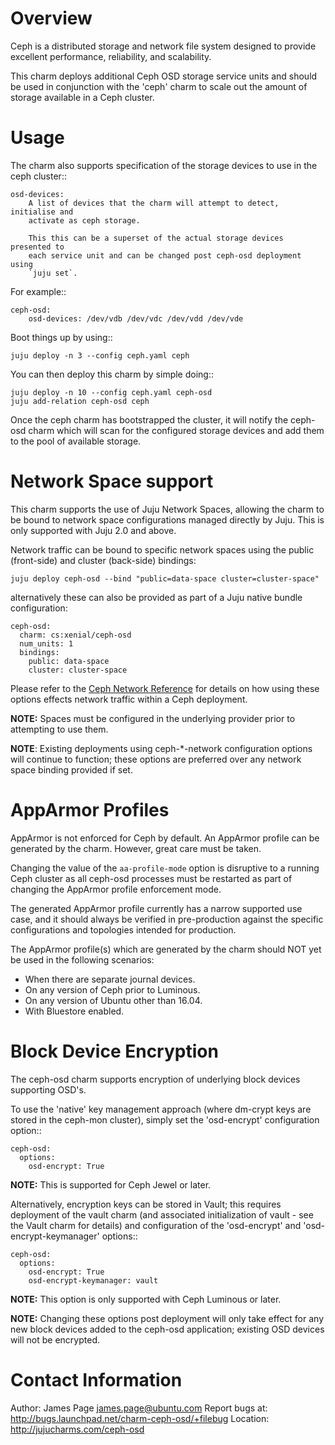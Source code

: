 Overview
========

Ceph is a distributed storage and network file system designed to provide
excellent performance, reliability, and scalability.

This charm deploys additional Ceph OSD storage service units and should be
used in conjunction with the 'ceph' charm to scale out the amount of storage
available in a Ceph cluster.

Usage
=====

The charm also supports specification of the storage devices to use in the ceph
cluster::

    osd-devices:
        A list of devices that the charm will attempt to detect, initialise and
        activate as ceph storage.

        This this can be a superset of the actual storage devices presented to
        each service unit and can be changed post ceph-osd deployment using
        `juju set`.

For example::

    ceph-osd:
        osd-devices: /dev/vdb /dev/vdc /dev/vdd /dev/vde

Boot things up by using::

    juju deploy -n 3 --config ceph.yaml ceph

You can then deploy this charm by simple doing::

    juju deploy -n 10 --config ceph.yaml ceph-osd
    juju add-relation ceph-osd ceph

Once the ceph charm has bootstrapped the cluster, it will notify the ceph-osd
charm which will scan for the configured storage devices and add them to the
pool of available storage.

Network Space support
=====================

This charm supports the use of Juju Network Spaces, allowing the charm to be bound to network space configurations managed directly by Juju.  This is only supported with Juju 2.0 and above.

Network traffic can be bound to specific network spaces using the public (front-side) and cluster (back-side) bindings:

    juju deploy ceph-osd --bind "public=data-space cluster=cluster-space"

alternatively these can also be provided as part of a Juju native bundle configuration:

    ceph-osd:
      charm: cs:xenial/ceph-osd
      num_units: 1
      bindings:
        public: data-space
        cluster: cluster-space

Please refer to the [Ceph Network Reference](http://docs.ceph.com/docs/master/rados/configuration/network-config-ref) for details on how using these options effects network traffic within a Ceph deployment.

**NOTE:** Spaces must be configured in the underlying provider prior to attempting to use them.

**NOTE**: Existing deployments using ceph-*-network configuration options will continue to function; these options are preferred over any network space binding provided if set.

AppArmor Profiles
=================

AppArmor is not enforced for Ceph by default.  An AppArmor profile can be generated by the charm.  However, great care must be taken.

Changing the value of the ```aa-profile-mode``` option is disruptive to a running Ceph cluster as all ceph-osd processes must be restarted as part of changing the AppArmor profile enforcement mode.

The generated AppArmor profile currently has a narrow supported use case, and it should always be verified in pre-production against the specific configurations and topologies intended for production.

The AppArmor profile(s) which are generated by the charm should NOT yet be used in the following scenarios:
  - When there are separate journal devices.
  - On any version of Ceph prior to Luminous.
  - On any version of Ubuntu other than 16.04.
  - With Bluestore enabled.


Block Device Encryption
=======================

The ceph-osd charm supports encryption of underlying block devices supporting OSD's.

To use the 'native' key management approach (where dm-crypt keys are stored in the
ceph-mon cluster), simply set the 'osd-encrypt' configuration option::

    ceph-osd:
      options:
        osd-encrypt: True

**NOTE:** This is supported for Ceph Jewel or later.

Alternatively, encryption keys can be stored in Vault; this requires deployment of
the vault charm (and associated initialization of vault - see the Vault charm for
details) and configuration of the 'osd-encrypt' and 'osd-encrypt-keymanager'
options::

    ceph-osd:
      options:
        osd-encrypt: True
        osd-encrypt-keymanager: vault

**NOTE:** This option is only supported with Ceph Luminous or later.

**NOTE:** Changing these options post deployment will only take effect for any
new block devices added to the ceph-osd application; existing OSD devices will
not be encrypted.

Contact Information
===================

Author: James Page <james.page@ubuntu.com>
Report bugs at: http://bugs.launchpad.net/charm-ceph-osd/+filebug
Location: http://jujucharms.com/ceph-osd
